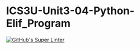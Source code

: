 # ICS3U-Unit3-04-Python-Elif_Program

[![GitHub's Super Linter](https://github.com/Igor-Zhelezniak-1/ICS3U-Unit3-04-Python-Elif_Program/workflows/GitHub's%20Super%20Linter/badge.svg)](https://github.com/Igor-Zhelezniak-1/ICS3U-Unit3-04-Python-Elif_Program/actions)
